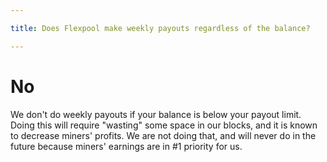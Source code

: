 ```yaml
---

title: Does Flexpool make weekly payouts regardless of the balance?

---
```


# No

We don't do weekly payouts if your balance is below your payout limit. Doing this will require "wasting" some space in our blocks, and it is known to decrease miners' profits. We are not doing that, and will never do in the future because miners' earnings are in #1 priority for us.